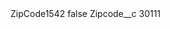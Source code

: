 <?xml version="1.0" encoding="UTF-8"?>
<CustomMetadata xmlns="http://soap.sforce.com/2006/04/metadata" xmlns:xsi="http://www.w3.org/2001/XMLSchema-instance" xmlns:xsd="http://www.w3.org/2001/XMLSchema">
    <label>ZipCode1542</label>
    <protected>false</protected>
    <values>
        <field>Zipcode__c</field>
        <value xsi:type="xsd:string">30111</value>
    </values>
</CustomMetadata>
